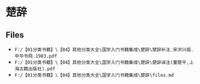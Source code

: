 # 楚辞

## Files

- `F:/【01分类书籍】\【04】其他分类大全\国学入门书籍集成\楚辞\楚辞补注.宋洪兴祖.中华书局.1983.pdf`
- `F:/【01分类书籍】\【04】其他分类大全\国学入门书籍集成\楚辞\楚辞译注(董楚平,上海古籍出版社).pdf`
- `F:/【01分类书籍】\【04】其他分类大全\国学入门书籍集成\楚辞\files.md`
